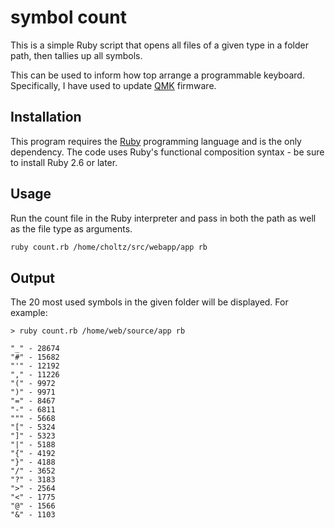 # symbol count
This is a simple Ruby script that opens all files of a given type in a folder path, then tallies up all symbols.

This can be used to inform how top arrange a programmable keyboard. Specifically, I have used to update [QMK](https://docs.qmk.fm/) firmware.

## Installation
This program requires the [Ruby](https://www.ruby-lang.org) programming language and is the only dependency. The code uses Ruby's functional composition syntax - be sure to install Ruby 2.6 or later.

## Usage
Run the count file in the Ruby interpreter and pass in both the path as well as the file type as arguments.
```bash
ruby count.rb /home/choltz/src/webapp/app rb
```

## Output
The 20 most used symbols in the given folder will be displayed. For example:

```
> ruby count.rb /home/web/source/app rb

"_" - 28674
"#" - 15682
"'" - 12192
"," - 11226
"(" - 9972
")" - 9971
"=" - 8467
"-" - 6811
""" - 5668
"[" - 5324
"]" - 5323
"|" - 5188
"{" - 4192
"}" - 4188
"/" - 3652
"?" - 3183
">" - 2564
"<" - 1775
"@" - 1566
"&" - 1103
```
